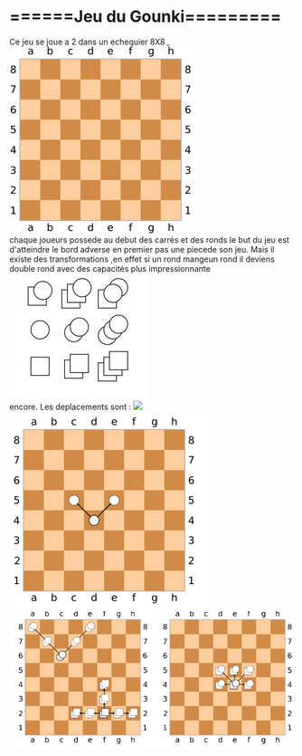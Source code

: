 ======Jeu du Gounki=========
============================


Ce jeu se joue a 2 dans un echequier 8X8 ,</br><img src ="images/gounki.png">
</br>
chaque joueurs possede au debut des carrés et des ronds
le but du jeu est d'atteindre le bord adverse en premier pas une piecede son jeu.
Mais il existe des transformations ,en effet si un rond mangeun rond il deviens double rond avec des capacités plus impressionnante
</br>
<img src ="images/piece.png">
</br>
encore.
Les deplacements sont : <img src ="images/carré.png"><img src ="images/rond.png">
<img src ="images/doubles.png">


